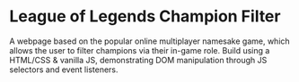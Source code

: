 # League of Legends Champion Filter
A webpage based on the popular online multiplayer namesake game, which allows the user to filter champions via their in-game role. Build using a HTML/CSS & vanilla JS, demonstrating DOM manipulation through JS selectors and event listeners.